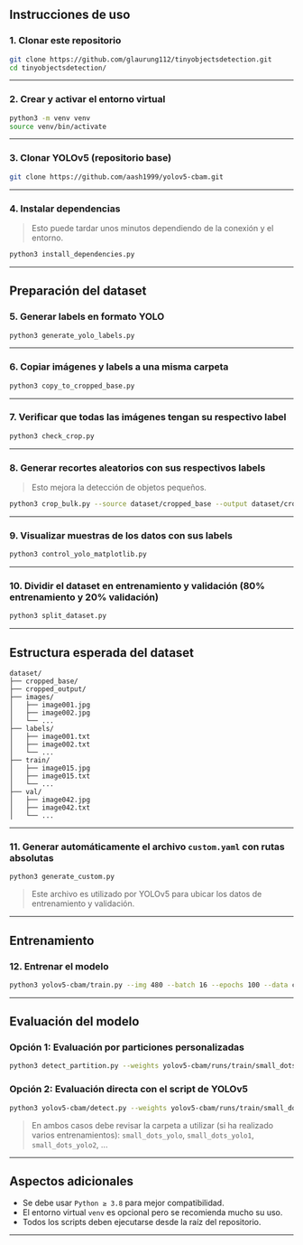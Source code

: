 ## Instrucciones de uso

### 1. Clonar este repositorio

```bash
git clone https://github.com/glaurung112/tinyobjectsdetection.git
cd tinyobjectsdetection/
```

---

### 2. Crear y activar el entorno virtual

```bash
python3 -m venv venv
source venv/bin/activate
```

---

### 3. Clonar YOLOv5 (repositorio base)

```bash
git clone https://github.com/aash1999/yolov5-cbam.git
```

---

### 4. Instalar dependencias

> Esto puede tardar unos minutos dependiendo de la conexión y el entorno.

```bash
python3 install_dependencies.py
```

---

## Preparación del dataset

### 5. Generar labels en formato YOLO

```bash
python3 generate_yolo_labels.py
```

---

### 6. Copiar imágenes y labels a una misma carpeta

```bash
python3 copy_to_cropped_base.py
```

---

### 7. Verificar que todas las imágenes tengan su respectivo label

```bash
python3 check_crop.py
```

---

### 8. Generar recortes aleatorios con sus respectivos labels

> Esto mejora la detección de objetos pequeños.

```bash
python3 crop_bulk.py --source dataset/cropped_base --output dataset/cropped_output --crops 10
```

---

### 9. Visualizar muestras de los datos con sus labels

```bash
python3 control_yolo_matplotlib.py
```

---

### 10. Dividir el dataset en entrenamiento y validación (80% entrenamiento y 20% validación)

```bash
python3 split_dataset.py
```

---

## Estructura esperada del dataset

```
dataset/
├── cropped_base/
├── cropped_output/
├── images/
│   ├── image001.jpg
│   ├── image002.jpg
│   └── ...
├── labels/
│   ├── image001.txt
│   ├── image002.txt
│   └── ...
├── train/
│   ├── image015.jpg
│   ├── image015.txt
│   └── ...
├── val/
│   ├── image042.jpg
│   ├── image042.txt
│   └── ...
```

---

### 11. Generar automáticamente el archivo `custom.yaml` con rutas absolutas

```bash
python3 generate_custom.py
```

> Este archivo es utilizado por YOLOv5 para ubicar los datos de entrenamiento y validación.

---

## Entrenamiento

### 12. Entrenar el modelo

```bash
python3 yolov5-cbam/train.py --img 480 --batch 16 --epochs 100 --data custom.yaml --weights yolov5s.pt --name small_dots_yolo
```

---

## Evaluación del modelo

### Opción 1: Evaluación por particiones personalizadas

```bash
python3 detect_partition.py --weights yolov5-cbam/runs/train/small_dots_yolo/weights/best.pt --source dataset/val --img 480 --conf 0.25
```

### Opción 2: Evaluación directa con el script de YOLOv5

```bash
python3 yolov5-cbam/detect.py --weights yolov5-cbam/runs/train/small_dots_yolo/weights/best.pt --source dataset/val --img 480 --conf 0.25
```

> En ambos casos debe revisar la carpeta a utilizar (si ha realizado varios entrenamientos): `small_dots_yolo`, `small_dots_yolo1`, `small_dots_yolo2`, ...

---

## Aspectos adicionales

* Se debe usar `Python ≥ 3.8` para mejor compatibilidad.
* El entorno virtual `venv` es opcional pero se recomienda mucho su uso.
* Todos los scripts deben ejecutarse desde la raíz del repositorio.

---
